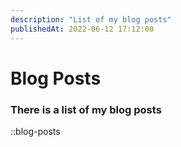 ```yaml
---
description: "List of my blog posts"
publishedAt: 2022-06-12 17:12:00
---
```


# Blog Posts

### There is a list of my blog posts

::blog-posts
